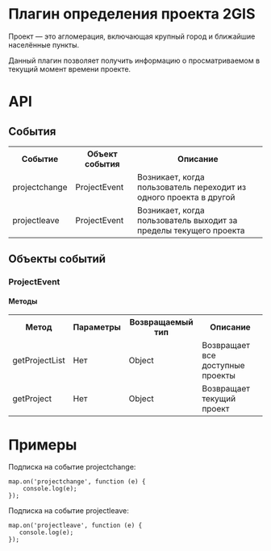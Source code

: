 Плагин определения проекта 2GIS
====================================

Проект — это агломерация, включающая крупный город и ближайшие населённые пункты.

Данный плагин позволяет получить информацию о просматриваемом в текущий момент времени проекте.

# API
## События

<table>
    <tr>
        <th>Событие</th>
        <th>Объект события</th>
        <th>Описание</th>
    </tr>
    <tr>
        <td>projectchange</td>
        <td>ProjectEvent</td>
        <td>Возникает, когда пользователь переходит из одного проекта в другой</td>
    </tr>
    <tr>
        <td>projectleave</td>
        <td>ProjectEvent</td>
        <td>Возникает, когда пользователь выходит за пределы текущего проекта</td>
    </tr>
</table>

## Объекты событий
### ProjectEvent
#### Методы
<table>
    <tr>
        <th>Метод</th>
        <th>Параметры</th>
        <th>Возвращаемый тип</th>
        <th>Описание</th>
    </tr>
    <tr>
        <td>getProjectList</td>
        <td>Нет</td>
        <td>Object</td>
        <td>Возвращает все доступные проекты</td>
    </tr>
    <tr>
        <td>getProject</td>
        <td>Нет</td>
        <td>Object</td>
        <td>Возвращает текущий проект</td>
    </tr>
</table>

# Примеры
Подписка на событие projectchange:

    map.on('projectchange', function (e) {
        console.log(e);
    });

Подписка на событие projectleave:

    map.on('projectleave', function (e) {
       console.log(e);
    });